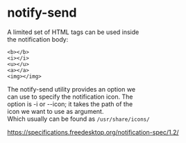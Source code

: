 # notify-send  

A limited set of HTML tags can be used inside  
the notification body:  
```
<b></b>
<i></i>
<u></u>
<a></a>
<img></img>
```
The notify-send utility provides an option we  
can use to specify the notification icon. The  
option is -i or --icon; it takes the path of the  
icon we want to use as argument.  
Which usually can be found as `/usr/share/icons/`  

https://specifications.freedesktop.org/notification-spec/1.2/  
